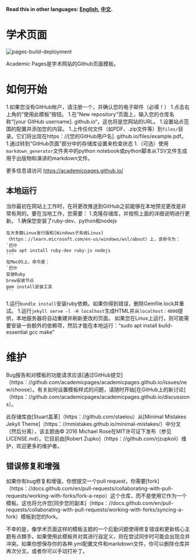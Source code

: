 **Read this in other languages: [English](README.md), [中文](README_ZH.md).**

# 学术页面

![pages-build-deployment](https://github.com/academicpages/academicpages.github.io/actions/workflows/pages/pages-build-deployment/badge.svg)

Academic Pages是学术网站的Github页面模板。

# 如何开始

1.如果您没有GitHub帐户，请注册一个，并确认您的电子邮件（必填！）
1.点击右上角的“使用此模板”按钮。
1.在“New repository”页面上，输入您的仓库名称“[your GitHub username]. github.io“，这也将是您网站的URL。
1.设置站点范围的配置并添加您的内容。
1.上传任何文件（如PDF、.zip文件等）到`files/`目录。它们将出现在https：//[您的GitHub用户名]. github.io/files/example.pdf。
1.通过转到“GitHub页面”部分中的存储库设置来检查状态
1.（可选）使用`markdown_generator`文件夹中的python notebook或python脚本从TSV文件生成用于出版物和演讲的markdown文件。

更多信息请访问 https://academicpages.github.io/

## 本地运行

当你最初在网站上工作时，在将更改推送到GitHub之前能够在本地预览更改是非常有用的。要在当地工作，您需要：
1.克隆存储库，并按照上面的详细说明进行更新。
1.确保您安装了ruby-dev、python和nodejs
    
    在大多数Linux发行版和[Windows子系统Linux]（https：//learn.microsoft.com/en-us/windows/wsl/about）上，该命令为：
    `巴什
    sudo apt install ruby-dev ruby-js nodejs
    ```
    在MacOS上，命令是：
    `巴什
    安装Ruby
    brew安装节点
    gem install安装工具
    ```
1.运行`bundle install`安装ruby依赖。如果你得到错误，删除Gemfile.lock并重试。
1.运行`jekyll serve -l -H localhost`生成HTML并从`localhost：4000`提供，本地服务器将自动重建并刷新更改的页面。
如果您在Linux上运行，则可能需要安装一些额外的依赖项，然后才能在本地运行：“sudo apt install build-essential gcc make”

# 维护

Bug报告和对模板的功能请求应该[通过GitHub提交]（https：//github.com/academicpages/academicpages.github.io/issues/new/choose）。有关如何设置模板样式的问题，请随时开始[在GitHub上的新讨论]（https：//github.com/academicpages/academicpages.github.io/discussions）。

此存储库由[Stuart盖革]（https：//github.com/staeiou）从[Minimal Mistakes Jekyll Theme]（https：//mmistakes.github.io/minimal-mistakes/）中分叉（然后分离），该主题由© 2016 Michael Rose在MIT许可证下发布（参见LICENSE.md）。它目前由[Robert Zupko]（https：//github.com/rjzupkoii）维护，欢迎更多的维护者。

## 错误修复和增强

如果你有bug修复和增强，你想提交一个pull request，你需要[fork]（https：//docs.github.com/en/pull-requests/collaborating-with-pull-requests/working-with-forks/fork-a-repo）这个仓库，而不是使用它作为一个模板。这也将允许您[同步您的副本]（https：//docs.github.com/en/pull-requests/collaborating-with-pull-requests/working-with-forks/syncing-a-fork）模板到您的fork。

不幸的是，像学术页面这样的模板主题的一个后勤问题使得修复错误和更新核心主题有点棘手。如果使用此模板并对其进行自定义，则在尝试同步时可能会出现合并冲突。如果你想保存你的各种.yml配置文件和markdown文件，你可以删除仓库并再次分叉。或者你可以手动打补丁。

